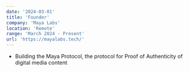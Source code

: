 ```yaml
---
date: '2024-03-01'
title: 'Founder'
company: 'Maya Labs'
location: 'Remote'
range: 'March 2024 - Present'
url: 'https://mayalabs.tech/'
---
```


- Building the Maya Protocol, the protocol for Proof of Authenticity of digital media content
